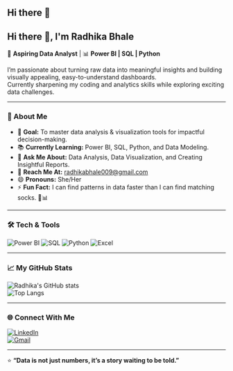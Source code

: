## Hi there 👋

## Hi there 👋, I'm Radhika Bhale  

🌟 **Aspiring Data Analyst** | 📊 **Power BI | SQL | Python**  

I’m passionate about turning raw data into meaningful insights and building visually appealing, easy-to-understand dashboards.  
Currently sharpening my coding and analytics skills while exploring exciting data challenges.  

---

### 🚀 About Me  
- 🎯 **Goal:** To master data analysis & visualization tools for impactful decision-making.  
- 📚 **Currently Learning:** Power BI, SQL, Python, and Data Modeling.  
- 💬 **Ask Me About:** Data Analysis, Data Visualization, and Creating Insightful Reports.  
- 📩 **Reach Me At:** [radhikabhale009@gmail.com](mailto:radhikabhale009@gmail.com)  
- 😄 **Pronouns:** She/Her  
- ⚡ **Fun Fact:** I can find patterns in data faster than I can find matching socks. 🧦📊  

---

### 🛠 Tech & Tools  
![Power BI](https://img.shields.io/badge/Power%20BI-F2C811?style=for-the-badge&logo=Power%20BI&logoColor=black)
![SQL](https://img.shields.io/badge/SQL-316192?style=for-the-badge&logo=postgresql&logoColor=white)
![Python](https://img.shields.io/badge/Python-3776AB?style=for-the-badge&logo=python&logoColor=white)
![Excel](https://img.shields.io/badge/Excel-217346?style=for-the-badge&logo=microsoft-excel&logoColor=white)

---

### 📈 My GitHub Stats  
![Radhika's GitHub stats](https://github-readme-stats.vercel.app/api?username=Radhika-BhaleDA&show_icons=true&theme=radical)  
![Top Langs](https://github-readme-stats.vercel.app/api/top-langs/?username=Radhika-BhaleDA&layout=compact&theme=radical)  

---

### 🌐 Connect With Me  
[![LinkedIn](https://img.shields.io/badge/LinkedIn-0A66C2?style=for-the-badge&logo=linkedin&logoColor=white)](https://www.linkedin.com/)  
[![Gmail](https://img.shields.io/badge/Email-D14836?style=for-the-badge&logo=gmail&logoColor=white)](mailto:radhikabhale009@gmail.com)  

---
⭐ **“Data is not just numbers, it’s a story waiting to be told.”**

